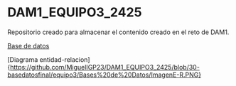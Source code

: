 # DAM1_EQUIPO3_2425
Repositorio creado para almacenar el contenido creado en el reto de DAM1.

[Base de datos](https://github.com/MiguelIGP23/DAM1_EQUIPO3_2425/blob/30-basedatosfinal/equipo3/Bases%20de%20Datos/basedatosimagen.PNG)


[Diagrama entidad-relacion]{https://github.com/MiguelIGP23/DAM1_EQUIPO3_2425/blob/30-basedatosfinal/equipo3/Bases%20de%20Datos/ImagenE-R.PNG}
